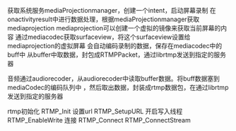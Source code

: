 

获取系统服务mediaProjectionmanager，创建一个intent，启动屏幕录制
在onactivityresult中进行数据处理，根据mediaProjectionmanager获取mediaprojection
mediaprojection可以创建一个虚拟的镜像来获取当前屏幕的内容
通过mediacodec获取surfaceview，将这个surfaceview设置给mediaprojection的虚拟屏幕
会自动编码录制的数据，保存在mediacodec中的buff中
从buffer中取数据，封包成RTMPPacket，通过librtmp发送到指定的服务器

音频通过audiorecoder，从audiorecoder中读取buffer数据。将buff数据塞到mediaCodec的编码队列中
，然后取出数据，封装成rtmp数据包，在通过librtmp发送到指定的服务器

rtmp初始化
RTMP_Init
设置url
RTMP_SetupURL
开启写入线程
RTMP_EnableWrite
连接
RTMP_Connect
RTMP_ConnectStream